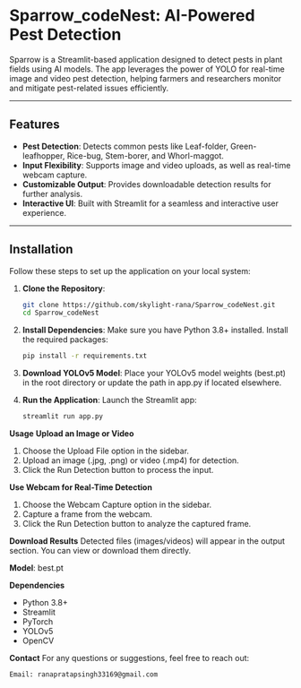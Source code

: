 # Sparrow_codeNest: AI-Powered Pest Detection

Sparrow is a Streamlit-based application designed to detect pests in plant fields using AI models. The app leverages the power of YOLO for real-time image and video pest detection, helping farmers and researchers monitor and mitigate pest-related issues efficiently.

---

## Features

- **Pest Detection**: Detects common pests like Leaf-folder, Green-leafhopper, Rice-bug, Stem-borer, and Whorl-maggot.
- **Input Flexibility**: Supports image and video uploads, as well as real-time webcam capture.
- **Customizable Output**: Provides downloadable detection results for further analysis.
- **Interactive UI**: Built with Streamlit for a seamless and interactive user experience.

---

## Installation

Follow these steps to set up the application on your local system:

1. **Clone the Repository**:
   ```bash
   git clone https://github.com/skylight-rana/Sparrow_codeNest.git
   cd Sparrow_codeNest

2. **Install Dependencies**: Make sure you have Python 3.8+ installed. Install the required packages:
   ```bash
   pip install -r requirements.txt
   
4. **Download YOLOv5 Model**: Place your YOLOv5 model weights (best.pt) in the root directory or update the path in app.py if located elsewhere.

5. **Run the Application**: Launch the Streamlit app:
   ```bash
   streamlit run app.py

**Usage**
**Upload an Image or Video**
  1. Choose the Upload File option in the sidebar.
  2. Upload an image (.jpg, .png) or video (.mp4) for detection.
  3. Click the Run Detection button to process the input.

**Use Webcam for Real-Time Detection**
  1. Choose the Webcam Capture option in the sidebar.
  2. Capture a frame from the webcam.
  3. Click the Run Detection button to analyze the captured frame.

**Download Results**
  Detected files (images/videos) will appear in the output section. You can view or download them directly.

**Model**: best.pt

**Dependencies**
  - Python 3.8+
  - Streamlit
  - PyTorch
  - YOLOv5
  - OpenCV

**Contact**
For any questions or suggestions, feel free to reach out:

    Email: ranapratapsingh33169@gmail.com
